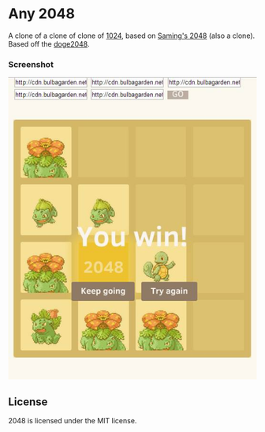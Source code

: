 # Any 2048
A clone of a clone of clone of [1024](https://play.google.com/store/apps/details?id=com.veewo.a1024), based on [Saming's 2048](http://saming.fr/p/2048/) (also a clone). Based off the [doge2048](http://doge2048.com/).

### Screenshot

[![Screenshot](https://raw.githubusercontent.com/ngzhian/any2048/master/ss-oswell-win.jpg)](https://raw.githubusercontent.com/ngzhian/any2048/master/ss-oswell-win.jpg)

## License
2048 is licensed under the MIT license.